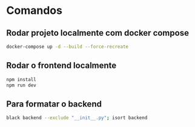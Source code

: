 # Comandos
## Rodar projeto localmente com docker compose
```bash
docker-compose up -d --build --force-recreate
```

## Rodar o frontend localmente 
```bash
npm install
npm run dev
```

## Para formatar o backend
```bash
black backend --exclude "__init__.py"; isort backend
```